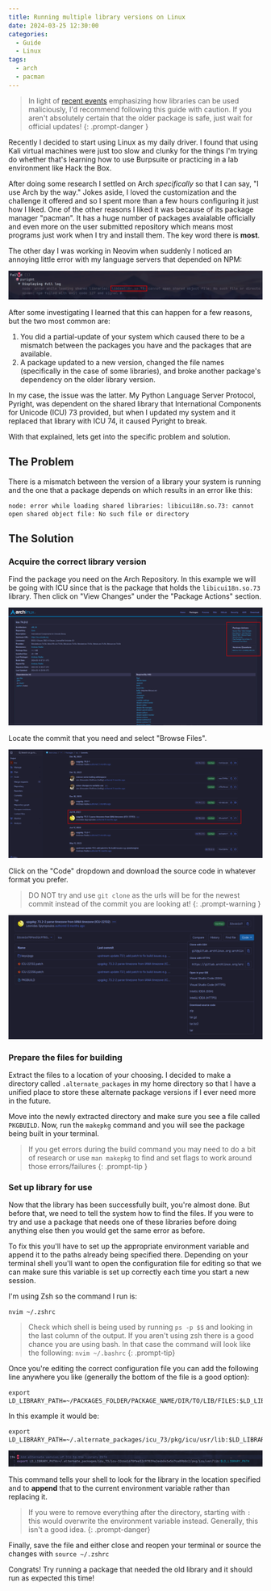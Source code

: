 ```yaml
---
title: Running multiple library versions on Linux
date: 2024-03-25 12:30:00
categories:
  - Guide
  - Linux
tags:
  - arch
  - pacman
---
```

> In light of [recent events](https://en.wikipedia.org/wiki/XZ_Utils_backdoor) emphasizing how libraries can be used maliciously, I'd recommend following this guide with caution. If you aren't absolutely certain that the older package is safe, just wait for official updates!
{: .prompt-danger }

Recently I decided to start using Linux as my daily driver. I found that using Kali virtual machines were just too slow and clunky for the things I'm trying do whether that's learning how to use Burpsuite or practicing in a lab environment like Hack the Box. 

After doing some research I settled on Arch *specifically* so that I can say, "I use Arch by the way." Jokes aside, I loved the customization and the challenge it offered and so I spent more than a few hours configuring it just how I liked.  One of the other reasons I liked it was because of its package manager "pacman". It has a huge number of packages avaialable officially and even more on the user submitted repository which means most programs just work when I try and install them. The key word there is **most**.

The other day I was working in Neovim when suddenly I noticed an annoying little error with my language servers that depended on NPM: 

![Pyright Error](/assets/img/lib_versions/library_error_pyright.png)

After some investigating I learned that this can happen for a few reasons, but the two most common are:
1. You did a partial-update of your system which caused there to be a mismatch between the packages you have and the packages that are available.
2. A package updated to a new version, changed the file names (specifically in the case of some libraries), and broke another package's dependency on the older library version. 

In my case, the issue was the latter. My Python Language Server Protocol, Pyright, was dependent on the shared library that International Components for Unicode (ICU) 73 provided, but when I updated my system and it replaced that library with ICU 74, it caused Pyright to break. 

With that explained, lets get into the specific problem and solution.

## The Problem
There is a mismatch between the version of a library your system is running and the one that a package depends on which results in an error like this:
```
node: error while loading shared libraries: libicui18n.so.73: cannot open shared object file: No such file or directory
```

## The Solution
### Acquire the correct library version
Find the package you need on the Arch Repository. In this example we will be going with ICU since that is the package that holds the `libicui18n.so.73` library. Then click on "View Changes" under the "Package Actions" section.

![Arch Package](/assets/img/lib_versions/arch_package.png)

Locate the commit that you need and select "Browse Files".

![Locate Commit](/assets/img/lib_versions/locate_commit.png)

Click on the "Code" dropdown and download the source code in whatever format you prefer.
> DO NOT try and use `git clone` as the urls will be for the newest commit instead of the commit you are looking at!
{: .prompt-warning }

![Download Commit](/assets/img/lib_versions/download_commit.png)

### Prepare the files for building
Extract the files to a location of your choosing. I decided to make a directory called `.alternate_packages` in my home directory so that I have a unified place to store these alternate package versions if I ever need more in the future.

Move into the newly extracted directory and make sure you see a file called `PKGBUILD`.  Now, run the `makepkg` command and you will see the package being built in your terminal.
> If you get errors during the build command you may need to do a bit of research or use `man makepkg` to find and set flags to work around those errors/failures
{: .prompt-tip }

### Set up library for use
Now that the library has been successfully built, you're almost done. But before that, we need to tell the system how to find the files. If you were to try and use a package that needs one of these libraries before doing anything else then you would get the same error as before. 

To fix this you'll have to set up the appropriate environment variable and append it to the paths already being specified there. Depending on your terminal shell you'll want to open the configuration file for editing so that we can make sure this variable is set up correctly each time you start a new session.

I'm using Zsh so the command I run is:
```
nvim ~/.zshrc
```

> Check which shell is being used by running `ps -p $$` and looking in the last column of the output. If you aren't using zsh there is a good chance you are using bash. In that case the command will look like the following: `nvim ~/.bashrc`
{: .prompt-tip}

Once you're editing the correct configuration file you can add the following line anywhere you like (generally the bottom of the file is a good option):
```
export LD_LIBRARY_PATH=~/PACKAGES_FOLDER/PACKAGE_NAME/DIR/TO/LIB/FILES:$LD_LIBRARY_PATH
```

In this example it would be:
```
export LD_LIBRARY_PATH=~/.alternate_packages/icu_73/pkg/icu/usr/lib:$LD_LIBRARY_PATH`
```

![Zsh Config](/assets/img/lib_versions/zsh_config.png)

This command tells your shell to look for the library in the location specified and to **append** that to the current environment variable rather than replacing it. 
>If you were to remove everything after the directory, starting with `:` this would overwrite the environment variable instead. Generally, this isn't a good idea.
{: .prompt-danger}

Finally, save the file and either close and reopen your terminal or source the changes with `source ~/.zshrc`

Congrats! Try running a package that needed the old library and it should run as expected this time! 
